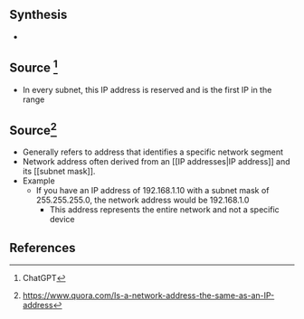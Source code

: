 ## Synthesis
- 
## Source [^1]
- In every subnet, this IP address is reserved and is the first IP in the range

## Source[^2]
- Generally refers to address that identifies a specific network segment
- Network address often derived from an [[IP addresses|IP address]] and its [[subnet mask]].
- Example
	- If you have an IP address of 192.168.1.10 with a subnet mask of 255.255.255.0, the network address would be 192.168.1.0
		- This address represents the entire network and not a specific device
## References

[^1]: ChatGPT
[^2]: https://www.quora.com/Is-a-network-address-the-same-as-an-IP-address